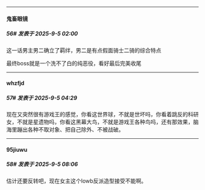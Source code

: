 ﻿
*****

####  鬼畜眼镜  
##### 56#       发表于 2025-9-5 02:00

这一话男主男二确立了羁绊，男二是有点假面骑士二骑的综合特点

最终boss就是一个洗不了白的纯恶役，看好最后完美收尾


*****

####  whzfjd  
##### 57#       发表于 2025-9-5 04:29

现在又突然很有游戏王的感觉，你看这世界球，不就是世坏吗，你看着跳反的科研女，不就是星遗物吗，你看这黑幕大鸟，不就是游戏王各种鸟吗，还有那效果，脑海里蹦出各种不取对象、把自己除外、不被战破。


*****

####  95jiuwu  
##### 58#       发表于 2025-9-5 08:06

估计还要反转吧，现在女主这个lowb反派造型接受不能啊。

